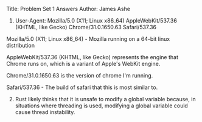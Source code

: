 Title: Problem Set 1 Answers
Author: James Ashe

1. User-Agent: Mozilla/5.0 (X11; Linux x86_64) AppleWebKit/537.36 (KHTML, like Gecko) Chrome/31.0.1650.63 Safari/537.36

Mozilla/5.0 (X11; Linux x86_64) - Mozilla running on a 64-bit linux distribution

AppleWebKit/537.36 (KHTML, like Gecko) represents the engine that Chrome runs on, which is a variant of Apple's WebKit engine. 

Chrome/31.0.1650.63 is the version of chrome I'm running.

Safari/537.36 - The build of safari that this is most similar to.

2. Rust likely thinks that it is unsafe to modify a global variable because, in situations where threading is used, modifying a global variable could cause thread instability.


